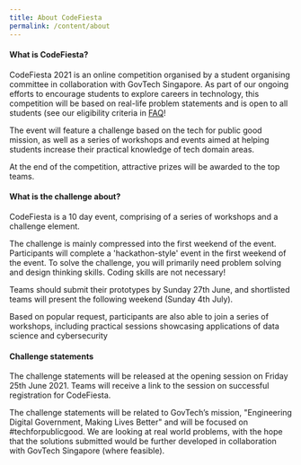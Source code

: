 ```yaml
---
title: About CodeFiesta
permalink: /content/about
---
```

#### **What is CodeFiesta?**
CodeFiesta 2021 is an online competition organised by a student organising committee in collaboration with GovTech Singapore. As part of our ongoing efforts to encourage students to explore careers in technology, this competition will be based on real-life problem statements and is open to all students (see our eligibility criteria in [FAQ](/content/faq/)!

The event will feature a challenge based on the tech for public good mission, as well as a series of workshops and events aimed at helping students increase their practical knowledge of tech domain areas.

At the end of the competition, attractive prizes will be awarded to the top teams.

#### **What is the challenge about?**
CodeFiesta is a 10 day event, comprising of a series of workshops and a challenge element. 

The challenge is mainly compressed into the first weekend of the event. Participants will complete a 'hackathon-style' event in the first weekend of the event. To solve the challenge, you will primarily need problem solving and design thinking skills. Coding skills are not necessary!

Teams should submit their prototypes by Sunday 27th June, and shortlisted teams will present the following weekend (Sunday 4th July).

Based on popular request, participants are also able to join a series of workshops, including practical sessions showcasing applications of data science and cybersecurity

#### **Challenge statements**
The challenge statements will be released at the opening session on Friday 25th June 2021. Teams will receive a link to the session on successful registration for CodeFiesta.

The challenge statements will be related to GovTech’s mission, "Engineering Digital Government, Making Lives Better" and will be focused on #techforpublicgood. We are looking at real world problems, with the hope that the solutions submitted would be further developed in collaboration with GovTech Singapore (where feasible).